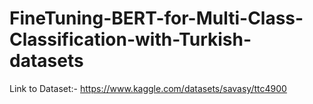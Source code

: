 # FineTuning-BERT-for-Multi-Class-Classification-with-Turkish-datasets

Link to Dataset:- https://www.kaggle.com/datasets/savasy/ttc4900
